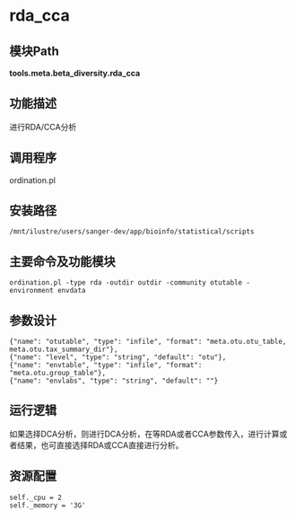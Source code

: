 rda_cca
==========================

模块Path
-----------

**tools.meta.beta_diversity.rda_cca**

功能描述
-----------------------------------

进行RDA/CCA分析

调用程序
-----------------------------------

ordination.pl

安装路径
-----------------------------------

`/mnt/ilustre/users/sanger-dev/app/bioinfo/statistical/scripts`



主要命令及功能模块
-----------------------------------

```
ordination.pl -type rda -outdir outdir -community otutable -environment envdata
```

参数设计
-----------------------------------

```
{"name": "otutable", "type": "infile", "format": "meta.otu.otu_table, meta.otu.tax_summary_dir"},
{"name": "level", "type": "string", "default": "otu"},
{"name": "envtable", "type": "infile", "format": "meta.otu.group_table"},
{"name": "envlabs", "type": "string", "default": ""}
```

运行逻辑
-----------------------------------

如果选择DCA分析，则进行DCA分析，在等RDA或者CCA参数传入，进行计算或者结果，也可直接选择RDA或CCA直接进行分析。

资源配置
-----------------------------------

```
self._cpu = 2
self._memory = '3G'
```

